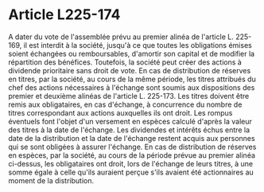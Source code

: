 # Article L225-174

A dater du vote de l'assemblée prévu au premier alinéa de l'article L. 225-169, il est interdit à la société, jusqu'à ce que toutes les obligations émises soient échangées ou remboursables, d'amortir son capital et de modifier la répartition des bénéfices. Toutefois, la société peut créer des actions à dividende prioritaire sans droit de vote.   En cas de distribution de réserves en titres, par la société, au cours de la même période, les titres attribués du chef des actions nécessaires à l'échange sont soumis aux dispositions des premier et deuxième alinéas de l'article L. 225-173.   Les titres doivent être remis aux obligataires, en cas d'échange, à concurrence du nombre de titres correspondant aux actions auxquelles ils ont droit. Les rompus éventuels font l'objet d'un versement en espèces calculé d'après la valeur des titres à la date de l'échange. Les dividendes et intérêts échus entre la date de la distribution et la date de l'échange restent acquis aux personnes qui se sont obligées à assurer l'échange.   En cas de distribution de réserves en espèces, par la société, au cours de la période prévue au premier alinéa ci-dessus, les obligataires ont droit, lors de l'échange de leurs titres, à une somme égale à celle qu'ils auraient perçue s'ils avaient été actionnaires au moment de la distribution.